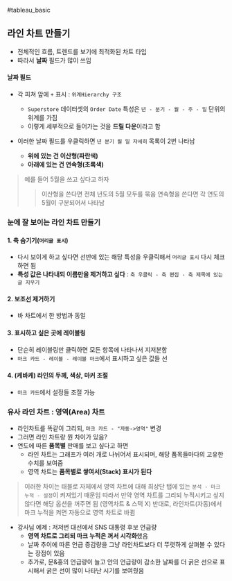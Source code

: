 #tableau_basic 
## 라인 차트 만들기

- 전체적인 흐름, 트렌드를 보기에 최적화된 차트 타입
- 따라서 **날짜** 필드가 많이 쓰임

#### 날짜 필드
- 각 피쳐 앞에 `+` 표시 : `위계Hierarchy 구조`
	- `Superstore` 데이터셋의 `Order Date` 특성은 `년 - 분기 - 월 - 주 - 일` 단위의 위계를 가짐
	- 이렇게 세부적으로 들어가는 것을 **드릴 다운**이라고 함

- 이러한 날짜 필드를 우클릭하면 `년 분기 월 일 자세히` 목록이 2번 나타남
	- **위에 있는 건 이산형(파란색)**
	- **아래에 있는 건 연속형(초록색)**
> 예를 들어 5월을 쓰고 싶다고 하자
>> 이산형을 쓴다면 전체 년도의 5월 모두를 묶음
>> 연속형을 쓴다면 각 연도의 5월이 구분되어서 나타남


### 눈에 잘 보이는 라인 차트 만들기
#### 1. 축 숨기기(`머리글 표시`)
- 다시 보이게 하고 싶다면 선반에 있는 해당 특성을 우클릭해서 `머리글 표시` 다시 체크하면 됨
- **특성 값은 나타내되 이름만을 제거하고 싶다** : `축 우클릭 - 축 편집 - 축 제목에 있는 글 지우기`

#### 2. 보조선 제거하기
- 바 차트에서 한 방법과 동일

#### 3. 표시하고 싶은 곳에 레이블링
- 단순히 레이블링만 클릭하면 모든 항목에 나타나서 지저분함
- `마크 카드 - 레이블 - 레이블 마크`에서 표시하고 싶은 값들 선

#### 4. (케바케) 라인의 두께, 색상, 마커 조절
- `마크 카드`에서 설정들 조절 가능 

### 유사 라인 차트 : 영역(Area) 차트
- 라인차트를 똑같이 그리되, `마크 카드 - "자동->영역"` 변경 
- 그러면 라인 차트랑 뭔 차이가 있음?
- 연도에 따른 **품목별** 판매를 보고 싶다고 하면
	- 라인 차트는 그래프가 여러 개로 나뉘어서 표시되며, 해당 품목들마다의 고유한 수치를 보여줌
	- 영역 차트는 **품목별로 쌓여서(Stack) 표시가 된다**
> 이러한 차이는 태블로 자체에서 영역 차트에 대해 최상단 탭에 있는 `분석 - 마크 누적 - 설정`이 켜져있기 때문임 
> 따라서 만약 영역 차트를 그리되 누적시키고 싶지 않다면 해당 옵션을 꺼주면 됨 (영역차트 & 스택 X)
> 반대로, 라인차트(자동)에서 마크 누적을 켜면 자동으로 영역 차트로 바뀜

- 강사님 예제 : 저저번 대선에서 SNS 대통령 후보 언급량
	- **영역 차트로 그리되 마크 누적은 꺼서 시각화**했음
	- 날짜 추이에 따른 언급 증감량을 그냥 라인차트보다 더 뚜렷하게 살펴볼 수 있다는 장점이 있음
	- 추가로, 문&홍의 언급량이 늘고 안의 언급량이 감소한 날짜를 더 굵은 선으로 표시해서 굵은 선이 많이 나타난 시기를 보여줬음 
